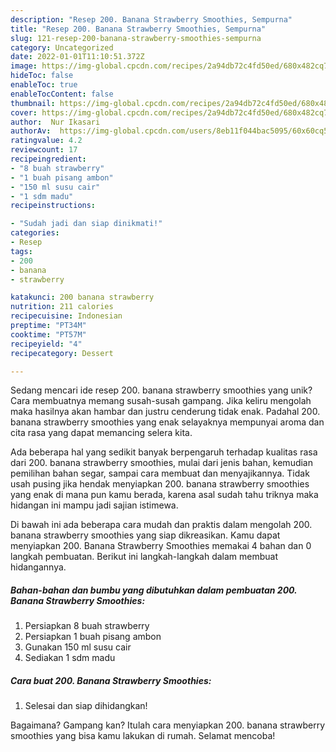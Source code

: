 ```yaml
---
description: "Resep 200. Banana Strawberry Smoothies, Sempurna"
title: "Resep 200. Banana Strawberry Smoothies, Sempurna"
slug: 121-resep-200-banana-strawberry-smoothies-sempurna
category: Uncategorized
date: 2022-01-01T11:10:51.372Z
image: https://img-global.cpcdn.com/recipes/2a94db72c4fd50ed/680x482cq70/200-banana-strawberry-smoothies-foto-resep-utama.jpg
hideToc: false
enableToc: true
enableTocContent: false
thumbnail: https://img-global.cpcdn.com/recipes/2a94db72c4fd50ed/680x482cq70/200-banana-strawberry-smoothies-foto-resep-utama.jpg
cover: https://img-global.cpcdn.com/recipes/2a94db72c4fd50ed/680x482cq70/200-banana-strawberry-smoothies-foto-resep-utama.jpg
author:  Nur Ikasari
authorAv:  https://img-global.cpcdn.com/users/8eb11f044bac5095/60x60cq50/avatar.jpg
ratingvalue: 4.2
reviewcount: 17
recipeingredient:
- "8 buah strawberry"
- "1 buah pisang ambon"
- "150 ml susu cair"
- "1 sdm madu"
recipeinstructions:

- "Sudah jadi dan siap dinikmati!"
categories:
- Resep
tags:
- 200
- banana
- strawberry

katakunci: 200 banana strawberry 
nutrition: 211 calories
recipecuisine: Indonesian
preptime: "PT34M"
cooktime: "PT57M"
recipeyield: "4"
recipecategory: Dessert

---
```



Sedang mencari ide resep 200. banana strawberry smoothies yang unik? Cara membuatnya memang susah-susah gampang. Jika keliru mengolah maka hasilnya akan hambar dan justru cenderung tidak enak. Padahal 200. banana strawberry smoothies yang enak selayaknya mempunyai aroma dan cita rasa yang dapat memancing selera kita.


Ada beberapa hal yang sedikit banyak berpengaruh terhadap kualitas rasa dari 200. banana strawberry smoothies, mulai dari jenis bahan, kemudian pemilihan bahan segar, sampai cara membuat dan menyajikannya. Tidak usah pusing jika hendak menyiapkan 200. banana strawberry smoothies yang enak di mana pun kamu berada, karena asal sudah tahu triknya maka hidangan ini mampu jadi sajian istimewa.




Di bawah ini ada beberapa cara mudah dan praktis dalam mengolah 200. banana strawberry smoothies yang siap dikreasikan. Kamu dapat menyiapkan 200. Banana Strawberry Smoothies memakai 4 bahan dan 0 langkah pembuatan. Berikut ini langkah-langkah dalam membuat hidangannya.

<!--inarticleads1-->

##### Bahan-bahan dan bumbu yang dibutuhkan dalam pembuatan 200. Banana Strawberry Smoothies:

1. Persiapkan 8 buah strawberry
1. Persiapkan 1 buah pisang ambon
1. Gunakan 150 ml susu cair
1. Sediakan 1 sdm madu




<!--inarticleads2-->

##### Cara buat 200. Banana Strawberry Smoothies:


1. Selesai dan siap dihidangkan!



Bagaimana? Gampang kan? Itulah cara menyiapkan 200. banana strawberry smoothies yang bisa kamu lakukan di rumah. Selamat mencoba!
